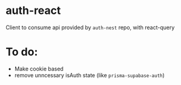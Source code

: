 # auth-react

Client to consume api provided by `auth-nest` repo, with react-query

# To do:

- Make cookie based
- remove unncessary isAuth state (like `prisma-supabase-auth`)
